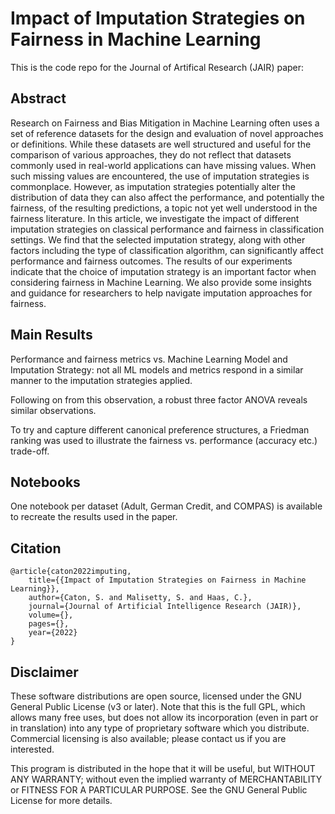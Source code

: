# Impact of Imputation Strategies on Fairness in Machine Learning
This is the code repo for the Journal of Artifical Research (JAIR) paper: 

## Abstract
Research on Fairness and Bias Mitigation in Machine Learning often uses a set of reference datasets for the design and evaluation of novel approaches or definitions. While these datasets are well structured and useful for the comparison of various approaches, they do not reflect that datasets commonly used in real-world applications can have missing values. When such missing values are encountered, the use of imputation strategies is commonplace. However, as imputation strategies potentially alter the distribution of data they can also affect the performance, and potentially the fairness, of the resulting predictions, a topic not yet well understood in the fairness literature. In this article, we investigate the impact of different imputation strategies on classical performance and fairness in classification settings. We find that the selected imputation strategy, along with other factors including the type of classification algorithm, can significantly affect performance and fairness outcomes. The results of our experiments indicate that the choice of imputation strategy is an important factor when considering fairness in Machine Learning. We also provide some insights and guidance for researchers to help navigate imputation approaches for fairness.

## Main Results

Performance and fairness metrics vs. Machine Learning Model and Imputation Strategy: not all ML models and metrics respond in a similar manner to the imputation strategies applied.

Following on from this observation, a robust three factor ANOVA reveals similar observations.

To try and capture different canonical preference structures, a Friedman ranking was used to illustrate the fairness vs. performance (accuracy etc.) trade-off.

## Notebooks

One notebook per dataset (Adult, German Credit, and COMPAS) is available to recreate the results used in the paper. 

## Citation
```
@article{caton2022imputing,
	title={{Impact of Imputation Strategies on Fairness in Machine Learning}},
	author={Caton, S. and Malisetty, S. and Haas, C.},
	journal={Journal of Artificial Intelligence Research (JAIR)},
	volume={},
	pages={},
	year={2022}
}
```

## Disclaimer

These software distributions are open source, licensed under the GNU General Public License (v3 or later). Note that this is the full GPL, which allows many free uses, but does not allow its incorporation (even in part or in translation) into any type of proprietary software which you distribute. Commercial licensing is also available; please contact us if you are interested.

This program is distributed in the hope that it will be useful, but WITHOUT ANY WARRANTY; without even the implied warranty of MERCHANTABILITY or FITNESS FOR A PARTICULAR PURPOSE. See the GNU General Public License for more details.


